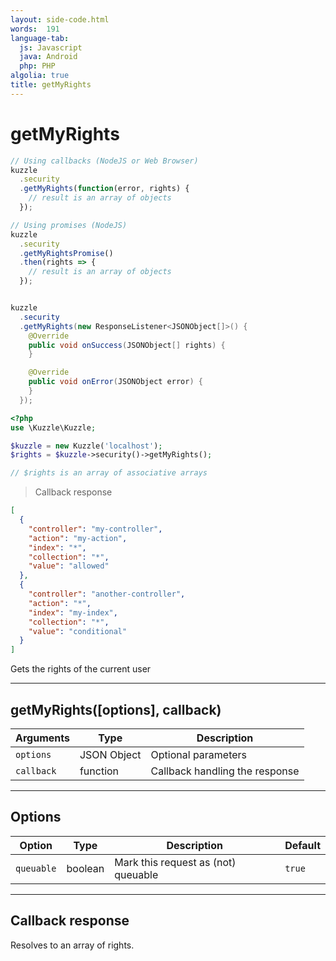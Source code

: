 ```yaml
---
layout: side-code.html
words:  191
language-tab:
  js: Javascript
  java: Android
  php: PHP
algolia: true
title: getMyRights
---
```


# getMyRights

```js
// Using callbacks (NodeJS or Web Browser)
kuzzle
  .security
  .getMyRights(function(error, rights) {
    // result is an array of objects
  });

// Using promises (NodeJS)
kuzzle
  .security
  .getMyRightsPromise()
  .then(rights => {
    // result is an array of objects
  });
```

```java

kuzzle
  .security
  .getMyRights(new ResponseListener<JSONObject[]>() {
    @Override
    public void onSuccess(JSONObject[] rights) {
    }

    @Override
    public void onError(JSONObject error) {
    }
  });
```

```php
<?php
use \Kuzzle\Kuzzle;

$kuzzle = new Kuzzle('localhost');
$rights = $kuzzle->security()->getMyRights();

// $rights is an array of associative arrays
```

> Callback response

```json
[
  {
    "controller": "my-controller",
    "action": "my-action",
    "index": "*",
    "collection": "*",
    "value": "allowed"
  },
  {
    "controller": "another-controller",
    "action": "*",
    "index": "my-index",
    "collection": "*",
    "value": "conditional"
  }
]
```

Gets the rights of the current user

---

## getMyRights([options], callback)

| Arguments | Type | Description |
|---------------|---------|----------------------------------------|
| ``options`` | JSON Object | Optional parameters |
| ``callback`` | function | Callback handling the response |

---

## Options

| Option | Type | Description | Default |
|---------------|---------|----------------------------------------|---------|
| ``queuable`` | boolean | Mark this request as (not) queuable | ``true`` |

---

## Callback response

Resolves to an array of rights.
